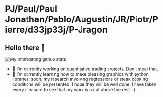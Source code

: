 
# PJ/Paul/Paul Jonathan/Pablo/Augustin/JR/Piotr/Pierre/d33jp33j/P-Jragon

## Hello there 👋

![My intimidating github stats](https://github-readme-stats.vercel.app/api?username=pauljgy)

- 🔭 I’m currently working on quantitative trading projects. Don't steal that.
- 🌱 I’m currently learning how to make pleasing graphics with python libraries; soon, my research involving regressions of steak cooking conditions will be presented. I hope they will be well done. I have taken every measure to see that my work is a cut above the rest. :)
